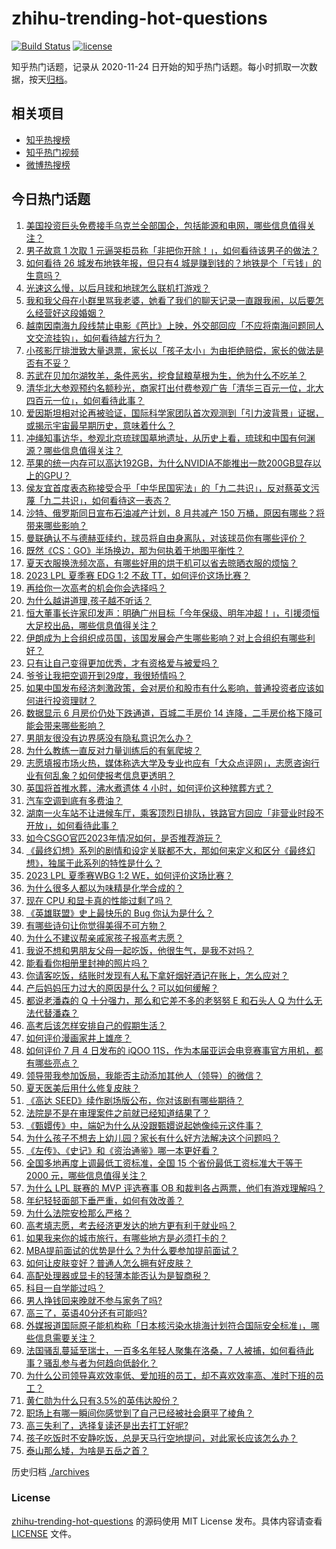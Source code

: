 # zhihu-trending-hot-questions

[![Build Status](https://github.com/justjavac/zhihu-trending-hot-questions/workflows/ci/badge.svg?branch=master)](https://github.com/justjavac/zhihu-trending-hot-questions/actions)
[![license](https://img.shields.io/github/license/justjavac/zhihu-trending-hot-questions)](https://github.com/justjavac/zhihu-trending-hot-questions/blob/master/LICENSE)

知乎热门话题，记录从 2020-11-24
日开始的知乎热门话题。每小时抓取一次数据，按天[归档](./archives)。

## 相关项目

- [知乎热搜榜](https://github.com/justjavac/zhihu-trending-top-search)
- [知乎热门视频](https://github.com/justjavac/zhihu-trending-hot-video)
- [微博热搜榜](https://github.com/justjavac/weibo-trending-hot-search)

## 今日热门话题

<!-- BEGIN -->
<!-- 最后更新时间 Wed Jul 05 2023 04:18:06 GMT+0800 (China Standard Time) -->

1. [美国投资巨头免费接手乌克兰全部国企，包括能源和电网，哪些信息值得关注？](https://www.zhihu.com/question/610223926)
1. [男子故意 1 次取 1 元逼哭柜员称「非把你开除！」，如何看待该男子的做法？](https://www.zhihu.com/question/610236031)
1. [如何看待 26 城发布地铁年报，但只有4 城是赚到钱的？地铁是个「亏钱」的生意吗？](https://www.zhihu.com/question/610117816)
1. [光速这么慢，以后月球和地球怎么联机打游戏？](https://www.zhihu.com/question/609921573)
1. [我和我父母在小群里骂我老婆，她看了我们的聊天记录一直跟我闹，以后要怎么经营好这段婚姻？](https://www.zhihu.com/question/609136224)
1. [越南因南海九段线禁止电影《芭比》上映，外交部回应「不应将南海问题同人文交流挂钩」，如何看待越方行为？](https://www.zhihu.com/question/610272972)
1. [小孩影厅排泄致大量退票，家长以「孩子太小」为由拒绝赔偿，家长的做法是否有不妥？](https://www.zhihu.com/question/610237991)
1. [苏武在贝加尔湖牧羊，条件恶劣，挖食鼠粮草根为生，他为什么不吃羊？](https://www.zhihu.com/question/25483987)
1. [清华北大参观预约名额秒光，商家打出付费参观广告「清华三百元一位，北大四百元一位」，如何看待此事？](https://www.zhihu.com/question/610246099)
1. [爱因斯坦相对论再被验证，国际科学家团队首次观测到「引力波背景」证据，或揭示宇宙最早期历史，意味着什么？](https://www.zhihu.com/question/610253924)
1. [冲绳知事访华，参观北京琉球国墓地遗址，从历史上看，琉球和中国有何渊源？哪些信息值得关注？](https://www.zhihu.com/question/610361691)
1. [苹果的统一内存可以高达192GB，为什么NVIDIA不能推出一款200GB显存以上的GPU？](https://www.zhihu.com/question/610086426)
1. [侯友宜首度表态称接受合乎「中华民国宪法」的「九二共识」，反对蔡英文污蔑「九二共识」，如何看待这一表态？](https://www.zhihu.com/question/610259391)
1. [沙特、俄罗斯同日宣布石油减产计划，8 月共减产 150 万桶，原因有哪些？将带来哪些影响？](https://www.zhihu.com/question/610217964)
1. [曼联确认不与德赫亚续约，球员将自由身离队，对该球员你有哪些评价？](https://www.zhihu.com/question/609748977)
1. [既然《CS：GO》半场换边，那为何执着于地图平衡性？](https://www.zhihu.com/question/319341557)
1. [夏天衣服换洗频次高，有哪些好用的烘干机可以省去晾晒衣服的烦恼？](https://www.zhihu.com/question/603624273)
1. [2023 LPL 夏季赛 EDG 1:2 不敌 TT，如何评价这场比赛？](https://www.zhihu.com/question/610296656)
1. [再给你一次高考的机会你会选择吗？](https://www.zhihu.com/question/610211522)
1. [为什么越讲道理,孩子越不听话？](https://www.zhihu.com/question/598809389)
1. [恒大董事长许家印发声：明确广州目标「今年保级、明年冲超！」，引援须恒大足校出品，哪些信息值得关注？](https://www.zhihu.com/question/610278108)
1. [伊朗成为上合组织成员国，该国发展会产生哪些影响？对上合组织有哪些利好？](https://www.zhihu.com/question/610315319)
1. [只有让自己变得更加优秀，才有资格爱与被爱吗？](https://www.zhihu.com/question/592455338)
1. [爷爷让我把空调开到29度，我很矫情吗？](https://www.zhihu.com/question/609851222)
1. [如果中国发布经济刺激政策，会对房价和股市有什么影响，普通投资者应该如何进行投资理财？](https://www.zhihu.com/question/609606887)
1. [数据显示 6 月房价仍处下跌通道，百城二手房价 14 连降，二手房价格下降可能会带来哪些影响？](https://www.zhihu.com/question/610049419)
1. [男朋友很没有边界感没有隐私意识怎么办？](https://www.zhihu.com/question/589062450)
1. [为什么教练一直反对力量训练后的有氧爬坡？](https://www.zhihu.com/question/609590581)
1. [志愿填报市场火热，媒体称选大学及专业也应有「大众点评网」，志愿咨询行业有何乱象？如何使报考信息更透明？](https://www.zhihu.com/question/610269162)
1. [英国将首推水葬，沸水煮遗体 4 小时，如何评价这种殡葬方式？](https://www.zhihu.com/question/610125040)
1. [汽车空调到底有多费油？](https://www.zhihu.com/question/608232739)
1. [湖南一火车站不让进候车厅，乘客顶烈日排队，铁路官方回应「非营业时段不开放」，如何看待此事？](https://www.zhihu.com/question/610039783)
1. [如今CSGO官匹2023年情况如何，是否推荐游玩？](https://www.zhihu.com/question/610039784)
1. [《最终幻想》系列的剧情和设定关联都不大，那如何来定义和区分《最终幻想》，独属于此系列的特性是什么？](https://www.zhihu.com/question/608450856)
1. [2023 LPL 夏季赛WBG 1:2 WE，如何评价这场比赛？](https://www.zhihu.com/question/610274449)
1. [为什么很多人都以为味精是化学合成的？](https://www.zhihu.com/question/479672956)
1. [现在 CPU 和显卡真的性能过剩了吗？](https://www.zhihu.com/question/604865796)
1. [《英雄联盟》史上最快乐的 Bug 你认为是什么？](https://www.zhihu.com/question/452932708)
1. [有哪些诗句让你觉得美得不可方物？](https://www.zhihu.com/question/609070511)
1. [为什么不建议帮亲戚家孩子报高考志愿？](https://www.zhihu.com/question/609932607)
1. [我说不想和男朋友父母一起吃饭，他很生气，是我不对吗？](https://www.zhihu.com/question/608242763)
1. [能看看你相册里封神的照片吗？](https://www.zhihu.com/question/608906016)
1. [你请客吃饭，结账时发现有人私下拿好烟好酒记在账上，怎么应对？](https://www.zhihu.com/question/465991724)
1. [产后妈妈压力过大的原因是什么？可以如何缓解？](https://www.zhihu.com/question/541195925)
1. [都说老潘森的 Q 十分强力，那么和它差不多的老努努 E 和石头人 Q 为什么无法代替潘森？](https://www.zhihu.com/question/609867787)
1. [高考后该怎样安排自己的假期生活？](https://www.zhihu.com/question/606563796)
1. [如何评价漫画家井上雄彦？](https://www.zhihu.com/question/21695001)
1. [如何评价 7 月 4 日发布的 iQOO 11S，作为本届亚运会电竞赛事官方用机，都有哪些亮点？](https://www.zhihu.com/question/609567853)
1. [领导带我参加饭局，我能否主动添加其他人（领导）的微信？](https://www.zhihu.com/question/609117222)
1. [夏天医美后用什么修复皮肤？](https://www.zhihu.com/question/498292858)
1. [《高达 SEED》续作剧场版公布，你对该剧有哪些期待？](https://www.zhihu.com/question/609947550)
1. [法院是不是在审理案件之前就已经知道结果了？](https://www.zhihu.com/question/608372592)
1. [《甄嬛传》中，端妃为什么从没跟甄嬛说起她像纯元这件事？](https://www.zhihu.com/question/393535118)
1. [为什么孩子不想去上幼儿园？家长有什么好方法解决这个问题吗？](https://www.zhihu.com/question/608222104)
1. [《左传》、《史记》和《资治通鉴》哪一本更好看？](https://www.zhihu.com/question/515412130)
1. [全国多地再度上调最低工资标准，全国 15 个省份最低工资标准大于等于 2000 元，哪些信息值得关注？](https://www.zhihu.com/question/610242638)
1. [为什么 LPL 联赛的 MVP 评选赛事 OB 和裁判各占两票，他们有游戏理解吗？](https://www.zhihu.com/question/609949877)
1. [年纪轻轻面部下垂严重，如何有效改善？](https://www.zhihu.com/question/603557641)
1. [为什么法院安检那么严格？](https://www.zhihu.com/question/608660201)
1. [高考填志愿，考去经济更发达的地方更有利于就业吗？](https://www.zhihu.com/question/609375371)
1. [如果我来你的城市旅行，有哪些地方是必须打卡的？](https://www.zhihu.com/question/609338137)
1. [MBA提前面试的优势是什么？为什么要参加提前面试？](https://www.zhihu.com/question/586638702)
1. [如何让皮肤变好？普通人怎么拥有好皮肤？](https://www.zhihu.com/question/608644115)
1. [高配处理器或显卡的轻薄本能否认为是智商税？](https://www.zhihu.com/question/606091699)
1. [科目一自学能过吗？](https://www.zhihu.com/question/607436852)
1. [男人挣钱回来晚就不参与家务了吗?](https://www.zhihu.com/question/608109085)
1. [高三了，英语40分还有可能吗?](https://www.zhihu.com/question/601386395)
1. [外媒报道国际原子能机构称「日本核污染水排海计划符合国际安全标准」，哪些信息需要关注？](https://www.zhihu.com/question/610275570)
1. [法国骚乱蔓延至瑞士，一百多名年轻人聚集在洛桑，7 人被捕，如何看待此事？骚乱参与者为何趋向低龄化？](https://www.zhihu.com/question/610081393)
1. [为什么公司领导喜欢效率低、爱加班的员工，却不喜欢效率高、准时下班的员工？](https://www.zhihu.com/question/600312394)
1. [黄仁勋为什么只有3.5%的英伟达股份？](https://www.zhihu.com/question/603714039)
1. [职场上有哪一瞬间你感觉到了自己已经被社会磨平了棱角？](https://www.zhihu.com/question/609588239)
1. [高三失利了，选择复读还是出去打工好呢?](https://www.zhihu.com/question/610280809)
1. [孩子吃饭时不安静吃饭，总是天马行空地提问，对此家长应该怎么办？](https://www.zhihu.com/question/607430655)
1. [泰山那么矮，为啥是五岳之首？](https://www.zhihu.com/question/36468499)

<!-- END -->

历史归档 [./archives](./archives)

### License

[zhihu-trending-hot-questions](https://github.com/justjavac/zhihu-trending-hot-questions)
的源码使用 MIT License 发布。具体内容请查看 [LICENSE](./LICENSE) 文件。
